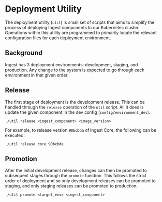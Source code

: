 # Deployment Utility

The deployment utility (`util`) is small set of scripts that aims to simplify the process of deploying Ingest components to our Kubernetes cluster. Operations within this utility are programmed to primarily locate the relevant configuration files for each deployment environment.

## Background

Ingest has 3 deployment environments: development, staging, and production. Any change to the system is expected to go through each environment in that given order.

## Release

The first stage of deployment is the development release. This can be handled through the `release` operation of the `util` script. All it does is update the given component in the dev config (`config/environment_dev`).

    ./util release <ingest_component> <image_version>

For example, to release version `90bcbda` of Ingest Core, the following can be executed:

    ./util release core 90bcbda

## Promotion

After the initial development release, changes can then be promoted to subsequent stages through the `promote` function. This follows the strict order of deployment and so only development releases can be promoted to staging, and only staging releases can be promoted to production.

    ./util promote <target_env> <ingest_component>
